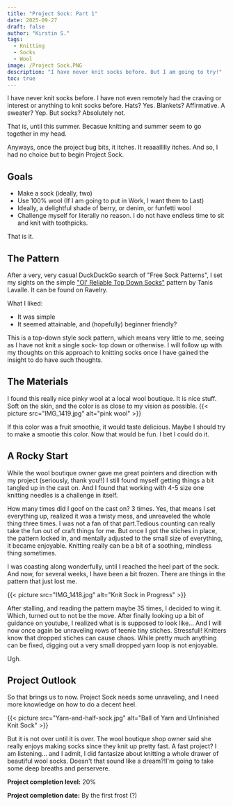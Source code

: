 ```yaml
---
title: "Project Sock: Part 1"
date: 2025-09-27
draft: false
author: "Kirstin S."
tags:
  - Knitting
  - Socks
  - Wool
image: /Project Sock.PNG
description: "I have never knit socks before. But I am going to try!"
toc: true
---
```


I have never knit socks before. I have not even remotely had the craving or interest or anything to knit socks before. Hats? Yes. Blankets? Affirmative. A sweater? Yep. But socks? Absolutely not.

That is, until this summer. Becasue knitting and summer seem to go together in my head. 

Anyways, once the project bug bits, it itches. It reaaallllly itches. And so, I had no choice but to begin Project Sock.

## Goals 
  - Make a sock (ideally, two)
  - Use 100% wool (If I am going to put in Work, I want them to Last)
  - Ideally, a delightful shade of berry, or denim, or funfetti wool
  - Challenge myself for literally no reason. I do not have endless time to sit and knit with toothpicks.

  That is it. 

  ## The Pattern
  After a very, very casual DuckDuckGo search of "Free Sock Patterns", I set my sights on the simple ["Ol' Reliable Top Down Socks"](https://www.ravelry.com/patterns/library/ol-reliable-top-down-socks) pattern by Tanis Lavalle. It can be found on Ravelry. 

  What I liked: 
  - It was simple
  - It seemed attainable, and (hopefully) beginner friendly? 

This is a top-down style sock pattern, which means very little to me, seeing as I have not knit a single sock- top down or otherwise. I will follow up with my thoughts on this approach to knitting socks once I have gained the insight to do have such thoughts. 

  ## The Materials
  I found this really nice pinky wool at a local wool boutique. It is nice stuff. Soft on the skin, and the color is as close to my vision as possible.
  {{< picture src="IMG_1419.jpg" alt="pink wool" >}}

  If this color was a fruit smoothie, it would taste delicious. Maybe I should try to make a smootie this color. Now that would be fun. I bet I could do it.    

  ## A Rocky Start
While the wool boutique owner gave me great pointers and direction with my project (seriously, thank you!!) I still found myself getting things a bit tangled up in the cast on. And I found that working with 4-5 size one knitting needles is a challenge in itself.

How many times did I goof on the cast on? 3 times. Yes, that means I set everything up, realized it was a twisty mess, and unreaveled the whole thing three times. I was not a fan of that part.Tedious counting can really take the fun out of craft things for me. But once I got the stiches in place, the pattern locked in, and mentally adjusted to the small size of everything, it became enjoyable. Knitting really can be a bit of a soothing, mindless thing sometimes. 

I was coasting along wonderfully, until I reached the heel part of the sock. And now, for several weeks, I have been a bit frozen. There are things in the pattern that just lost me. 

 {{< picture src="IMG_1418.jpg" alt="Knit Sock in Progress" >}}


After stalling, and reading the pattern maybe 35 times, I decided to wing it. Which, turned out to not be the move. After finally looking up a bit of guidance on youtube, I realized what is is supposed to look like... And I will now once again be unraveling rows of teenie tiny stiches. Stressfull! Knitters know that dropped stiches can cause chaos. While pretty much anything can be fixed, digging out a very small dropped yarn loop is not enjoyable.

Ugh.


## Project Outlook

So that brings us to now. Project Sock needs some unraveling, and I need more knowledge on how to do a decent heel. 

 {{< picture src="Yarn-and-half-sock.jpg" alt="Ball of Yarn and Unfinished Knit Sock" >}}

But it is not over until it is over. The wool boutique shop owner said she really enjoys making socks since they knit up pretty fast. A fast project? I am listening... and I admit, I did fantasize about knitting a whole drawer of beautiful wool socks. Doesn't that sound like a dream?!I'm going to take some deep breaths and perservere. 


**Project completion level:** 20%

**Project completion date:** By the first frost (?)

